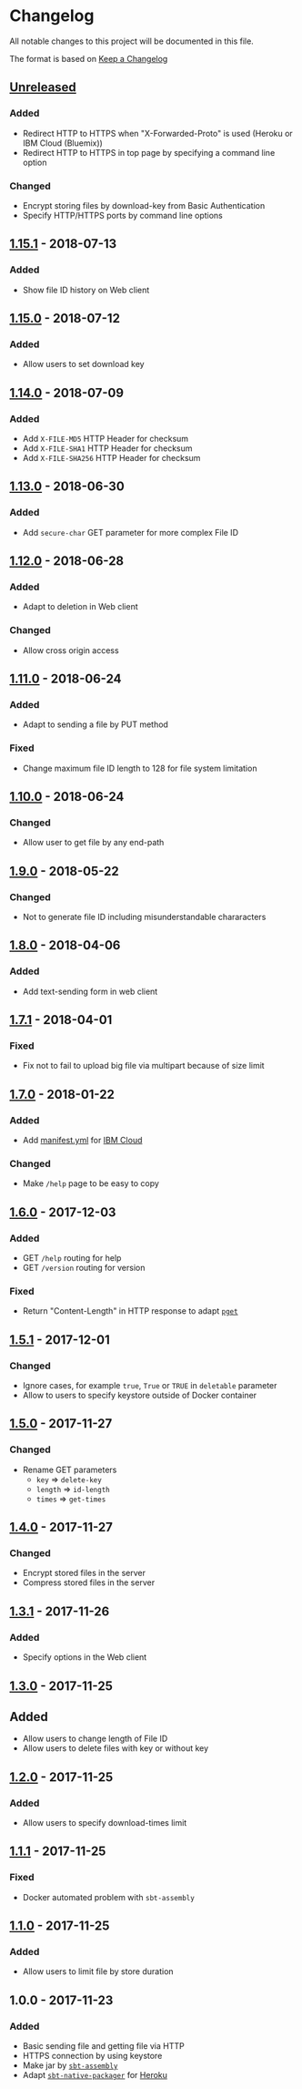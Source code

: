 # Changelog
All notable changes to this project will be documented in this file.

The format is based on [Keep a Changelog](http://keepachangelog.com/en/1.0.0/)

## [Unreleased]
### Added
- Redirect HTTP to HTTPS when "X-Forwarded-Proto" is used (Heroku or IBM Cloud (Bluemix))
- Redirect HTTP to HTTPS in top page by specifying a command line option

### Changed
- Encrypt storing files by download-key from Basic Authentication
- Specify HTTP/HTTPS ports by command line options

## [1.15.1] - 2018-07-13
### Added
- Show file ID history on Web client

## [1.15.0] - 2018-07-12
### Added
- Allow users to set download key

## [1.14.0] - 2018-07-09
### Added
- Add `X-FILE-MD5` HTTP Header for checksum
- Add `X-FILE-SHA1` HTTP Header for checksum
- Add `X-FILE-SHA256` HTTP Header for checksum

## [1.13.0] - 2018-06-30
### Added
- Add `secure-char` GET parameter for more complex File ID

## [1.12.0] - 2018-06-28
### Added
- Adapt to deletion in Web client

### Changed
- Allow cross origin access

## [1.11.0] - 2018-06-24
### Added
- Adapt to sending a file by PUT method

### Fixed
- Change maximum file ID length to 128 for file system limitation

## [1.10.0] - 2018-06-24
### Changed
- Allow user to get file by any end-path

## [1.9.0] - 2018-05-22
### Changed
- Not to generate file ID including misunderstandable chararacters

## [1.8.0] - 2018-04-06
### Added
- Add text-sending form in web client

## [1.7.1] - 2018-04-01
### Fixed
- Fix not to fail to upload big file via multipart because of size limit

## [1.7.0] - 2018-01-22
### Added
- Add [manifest.yml](manifest.yml) for [IBM Cloud](https://www.ibm.com/cloud/)
### Changed
- Make `/help` page to be easy to copy

## [1.6.0] - 2017-12-03
### Added
- GET `/help` routing for help
- GET `/version` routing for version

### Fixed
- Return "Content-Length" in HTTP response to adapt [`pget`](https://github.com/Code-Hex/pget)

## [1.5.1] - 2017-12-01
### Changed
- Ignore cases, for example `true`, `True` or `TRUE` in `deletable` parameter
- Allow to users to specify keystore outside of Docker container

## [1.5.0] - 2017-11-27
### Changed
- Rename GET parameters
  - `key` => `delete-key`
  - `length` => `id-length`
  - `times` => `get-times` 

## [1.4.0] - 2017-11-27
### Changed
- Encrypt stored files in the server
- Compress stored files in the server

## [1.3.1] - 2017-11-26
### Added
- Specify options in the Web client

## [1.3.0] - 2017-11-25
## Added
- Allow users to change length of File ID
- Allow users to delete files with key or without key

## [1.2.0] - 2017-11-25
### Added
- Allow users to specify download-times limit


## [1.1.1] - 2017-11-25
### Fixed
- Docker automated problem with `sbt-assembly` 


## [1.1.0] - 2017-11-25
### Added
- Allow users to limit file by store duration


## 1.0.0 - 2017-11-23
### Added
- Basic sending file and getting file via HTTP
- HTTPS connection by using keystore
- Make jar by [`sbt-assembly`](https://github.com/sbt/sbt-assembly)
- Adapt [`sbt-native-packager`](https://github.com/sbt/sbt-native-packager) for [Heroku](https://heroku.com/)


[Unreleased]: https://github.com/nwtgck/trans-server-akka/compare/v1.15.1...HEAD
[1.15.1]: https://github.com/nwtgck/trans-server-akka/compare/v1.15.0...v1.15.1
[1.15.0]: https://github.com/nwtgck/trans-server-akka/compare/v1.14.0...v1.15.0
[1.14.0]: https://github.com/nwtgck/trans-server-akka/compare/v1.13.0...v1.14.0
[1.13.0]: https://github.com/nwtgck/trans-server-akka/compare/v1.12.0...v1.13.0
[1.12.0]: https://github.com/nwtgck/trans-server-akka/compare/v1.11.0...v1.12.0
[1.11.0]: https://github.com/nwtgck/trans-server-akka/compare/v1.10.0...v1.11.0
[1.10.0]: https://github.com/nwtgck/trans-server-akka/compare/v1.9.0...v1.10.0
[1.9.0]: https://github.com/nwtgck/trans-server-akka/compare/v1.8.0...v1.9.0
[1.8.0]: https://github.com/nwtgck/trans-server-akka/compare/v1.7.1...v1.8.0
[1.7.1]: https://github.com/nwtgck/trans-server-akka/compare/v1.7.0...v1.7.1
[1.7.0]: https://github.com/nwtgck/trans-server-akka/compare/v1.6.0...v1.7.0
[1.6.0]: https://github.com/nwtgck/trans-server-akka/compare/v1.5.1...v1.6.0
[1.5.1]: https://github.com/nwtgck/trans-server-akka/compare/v1.5.0...v1.5.1
[1.5.0]: https://github.com/nwtgck/trans-server-akka/compare/v1.4.0...v1.5.0
[1.4.0]: https://github.com/nwtgck/trans-server-akka/compare/v1.3.1...v1.4.0
[1.3.1]: https://github.com/nwtgck/trans-server-akka/compare/v1.3.0...v1.3.1
[1.3.0]: https://github.com/nwtgck/trans-server-akka/compare/v1.2.0...v1.3.0
[1.2.0]: https://github.com/nwtgck/trans-server-akka/compare/v1.1.1...v1.2.0
[1.1.1]: https://github.com/nwtgck/trans-server-akka/compare/v1.1.0...v1.1.1
[1.1.0]: https://github.com/nwtgck/trans-server-akka/compare/v1.0.0...v1.1.0